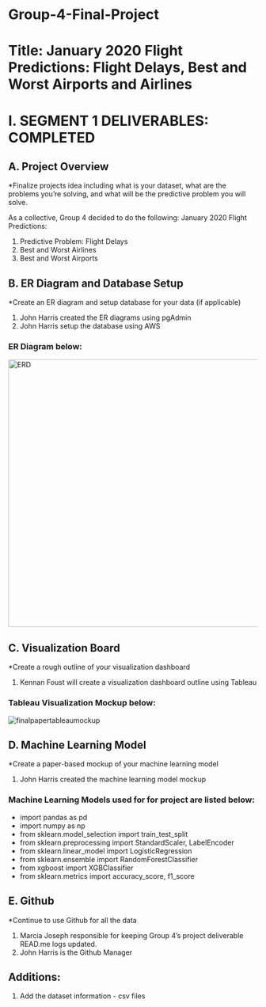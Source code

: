 # Group-4-Final-Project

# Title:  January 2020 Flight Predictions: Flight Delays, Best and Worst Airports and Airlines

# I.	SEGMENT 1 DELIVERABLES:  COMPLETED

## A.	Project Overview 
*Finalize projects idea including what is your dataset, what are the problems you’re solving, and what will be the predictive problem you will solve.

As a collective, Group 4 decided to do the following:
January 2020 Flight Predictions:
1.	Predictive Problem:  Flight Delays
2.	Best and Worst Airlines
3.	Best and Worst Airports

## B.	ER Diagram and Database Setup
*Create an ER diagram and setup database for your data (if applicable)

1.	John Harris created the ER diagrams using pgAdmin 
2.	John Harris setup the database using AWS

### ER Diagram below:
<img width="541" alt="ERD" src="https://user-images.githubusercontent.com/114943747/235814848-549a4143-fcfa-4698-bf04-8ee8b7683889.png">

## C.	Visualization Board
*Create a rough outline of your visualization dashboard

1.	Kennan Foust will create a visualization dashboard outline using Tableau

### Tableau Visualization Mockup below:
![finalpapertableaumockup](https://user-images.githubusercontent.com/114943747/235814970-3c0ee883-eacf-4b7a-b101-4a70bd890924.jpg)

## D.	Machine Learning Model
*Create a paper-based mockup of your machine learning model

1.	John Harris created the machine learning model mockup

### Machine Learning Models used for for project are listed below:
- import pandas as pd
- import numpy as np
- from sklearn.model_selection import train_test_split
- from sklearn.preprocessing import StandardScaler, LabelEncoder
- from sklearn.linear_model import LogisticRegression
- from sklearn.ensemble import RandomForestClassifier
- from xgboost import XGBClassifier
- from sklearn.metrics import accuracy_score, f1_score

## E.	Github
*Continue to use Github for all the data

1.	Marcia Joseph responsible for keeping Group 4’s project deliverable READ.me logs updated.
2.	John Harris is the Github Manager

## Additions:
1.	Add the dataset information - csv files

